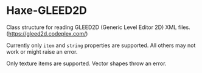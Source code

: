 Haxe-GLEED2D
============

Class structure for reading GLEED2D (Generic Level Editor 2D) XML files. (https://gleed2d.codeplex.com/)

Currently only <code>item</code> and <code>string</code> properties are supported. All others may not work or might raise an error.

Only texture items are supported. Vector shapes throw an error.